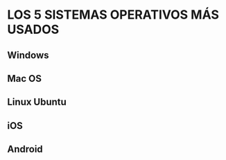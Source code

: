 # LOS 5 SISTEMAS OPERATIVOS MÁS USADOS  

## Windows

## Mac OS

## Linux Ubuntu

## iOS

## Android

